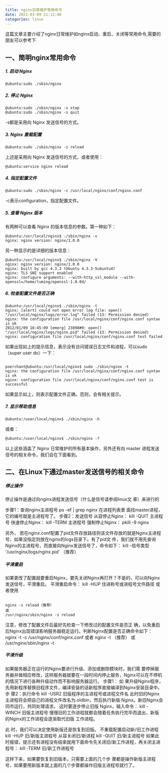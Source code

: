 ```yaml
---
title: nginx日常维护常用命令
date: 2021-03-09 21:12:40
categories: linux
---
```


这篇文章主要介绍了nginx日常维护如nginx启动、重启、关闭等常用命令,需要的朋友可以参考下

## **一、简明nginx常用命令**

##### 1\. 启动 Nginx

```
@ubuntu:sudo ./sbin/nginx
```
##### 2\. 停止 Nginx

```
@ubuntu:sudo ./sbin/nginx -s stop
@ubuntu:sudo ./sbin/nginx -s quit
```
-s都是采用向 Nginx 发送信号的方式。

##### 3\. Nginx 重载配置

```
@ubuntu:sudo ./sbin/nginx -s reload
```
上述是采用向 Nginx 发送信号的方式，或者使用：

```
@ubuntu:service nginx reload
```
##### 4\. 指定配置文件

```
@ubuntu:sudo ./sbin/nginx -c /usr/local/nginx/conf/nginx.conf
```
-c表示configuration，指定配置文件。

##### 5\. 查看 Nginx 版本
有两种可以查看 Nginx 的版本信息的参数。第一种如下：

```
@ubuntu:/usr/local/nginx$ ./sbin/nginx -v
nginx: nginx version: nginx/1.0.0
```
另一种显示的是详细的版本信息：

```
@ubuntu:/usr/local/nginx$ ./sbin/nginx -V
nginx: nginx version: nginx/1.0.0
nginx: built by gcc 4.3.3 (Ubuntu 4.3.3-5ubuntu4) 
nginx: TLS SNI support enabled
nginx: configure arguments: --with-http_ssl_module --with-openssl=/home/luming/openssl-1.0.0d/
```
##### 6\. 检查配置文件是否正确

```
@ubuntu:/usr/local/nginx$ ./sbin/nginx -t
nginx: [alert] could not open error log file: open() "/usr/local/nginx/logs/error.log" failed (13: Permission denied)
nginx: the configuration file /usr/local/nginx/conf/nginx.conf syntax is ok
2012/01/09 16:45:09 [emerg] 23898#0: open() "/usr/local/nginx/logs/nginx.pid" failed (13: Permission denied)
nginx: configuration file /usr/local/nginx/conf/nginx.conf test failed
```
如果出现如上的提示信息，表示没有访问错误日志文件和进程，可以sudo（super user do）一下：

```

poerchant@ubuntu:/usr/local/nginx$ sudo ./sbin/nginx -t
nginx: the configuration file /usr/local/nginx/conf/nginx.conf syntax is ok
nginx: configuration file /usr/local/nginx/conf/nginx.conf test is successful
```
如果显示如上，则表示配置文件正确。否则，会有相关提示。

##### 7\. 显示帮助信息

```
@ubuntu:/user/local/nginx$ ./sbin/nginx -h
```
或者：

```
@ubuntu:/user/local/nginx$ ./sbin/nginx -?
```
以上这些涵盖了 Nginx 日常维护的所有基本操作，另外还有向 master 进程发送信号的相关命令，我们会在下面看到。

## 二、在Linux下通过master发送信号的相关命令

##### **停止操作** 
停止操作是通过向nginx进程发送信号（什么是信号请参阅linux文 章）来进行的

步骤1：查询nginx主进程号
ps -ef | grep nginx
在进程列表里 面找master进程，它的编号就是主进程号了。
步骤2：发送信号
从容停止Nginx：
kill -QUIT 主进程号
快速停止Nginx：
kill -TERM 主进程号
强制停止Nginx：
pkill -9 nginx

另外， 若在nginx.conf配置了pid文件存放路径则该文件存放的就是Nginx主进程号，如果没指定则放在nginx的logs目录下。有了pid文 件，我们就不用先查询Nginx的主进程号，而直接向Nginx发送信号了，命令如下：
kill -信号类型 '/usr/nginx/logs/nginx.pid' （推荐）

##### **平滑重启**
如果更改了配置就要重启Nginx，要先关闭Nginx再打开？不是的，可以向Nginx 发送信号，平滑重启。
平滑重启命令：
kill -HUP 住进称号或进程号文件路径
或者使用

```

nginx -s reload（推荐）
或
/usr/nginx/sbin/nginx -s reload
```
注意，修改了配置文件后最好先检查一下修改过的配置文件是否正 确，以免重启后Nginx出现错误影响服务器稳定运行。判断Nginx配置是否正确命令如下：
nginx -t -c /usr/nginx/conf/nginx.conf
或者
nginx -t （推荐）
或
/usr/nginx/sbin/nginx -t

##### **平滑升级**
如果服务器正在运行的Nginx要进行升级、添加或删除模块时，我们需 要停掉服务器并做相应修改，这样服务器就要在一段时间内停止服务，Nginx可以在不停机的情况下进行各种升级动作而不影响服务器运行。
步骤1：
如 果升级Nginx程序，先用新程序替换旧程序文件，编译安装的话新程序直接编译到Nginx安装目录中。
步 骤2：执行命令
kill -USR2 旧版程序的主进程号或进程文件名
此时旧的Nginx主进程将会把自己的进程文件改名为.oldbin，然后执行新版 Nginx。新旧Nginx会同市运行，共同处理请求。
这时要逐步停止旧版 Nginx，输入命令：
kill -WINCH 旧版主进程号
慢慢旧的工作进程就都会随着任务执行完毕而退出，新版的Nginx的工作进程会逐渐取代旧版 工作进程。

此 时，我们可以决定使用新版还是恢复到旧版。
不重载配置启动新/旧工作进程
kill -HUP 旧/新版主进程号
从容关闭旧/新进程
kill -QUIT 旧/新主进程号
如果此时报错，提示还有进程没有结束就用下面命令先关闭旧/新工作进程，再关闭主进程号：
kill -TERM 旧/新工作进程号

这样下来，如果要恢复到旧版本，只需要上面的几个步 骤都是操作新版主进程号，如果要用新版本就上面的几个步骤都操作旧版主进程号就行了。
